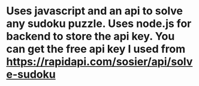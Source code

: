 # Uses javascript and an api to solve any sudoku puzzle. Uses node.js for backend to store the api key. You can get the free api key I used from https://rapidapi.com/sosier/api/solve-sudoku
